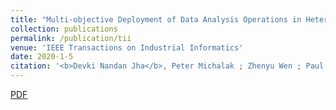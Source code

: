 ```yaml
---
title: "Multi-objective Deployment of Data Analysis Operations in Heterogeneous IoT Infrastructure"
collection: publications
permalink: /publication/tii
venue: 'IEEE Transactions on Industrial Informatics'
date: 2020-1-5
citation: '<b>Devki Nandan Jha</b>, Peter Michalak ; Zhenyu Wen ; Paul Watson ; Rajiv Ranjan. (2020). <i> IEEE Transactions on Industrial Informatics</i>. '
---
```

[PDF](https://ieeexplore.ieee.org/stamp/stamp.jsp?tp=&arnumber=8939370)


